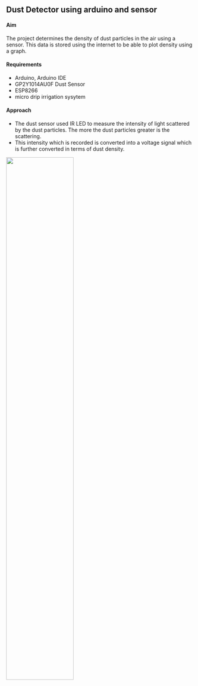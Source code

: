 ## Dust Detector using arduino and sensor
#### Aim 
The project determines the density of dust particles in the air using a sensor. This data is stored using the internet to be able to plot density using a graph. 
#### Requirements      
- Arduino, Arduino IDE
- GP2Y1014AU0F Dust Sensor
- ESP8266
- micro drip irrigation sysytem
#### Approach     
- The dust sensor used IR LED to measure the intensity of light scattered by the dust particles. The more the dust particles greater is the scattering.
- This intensity which is recorded is converted into a voltage signal which is further converted in terms of dust density.
<img src="https://hackster.imgix.net/uploads/attachments/1308586/_aAqJdO4lLX.blob?auto=compress%2Cformat&w=900&h=675&fit=min" width=60% height=60%>   
